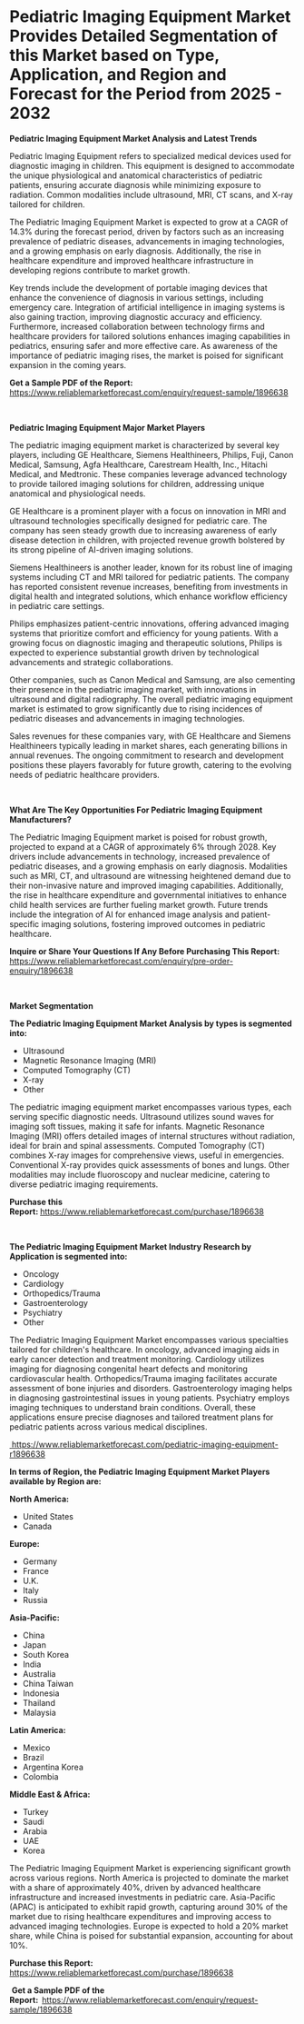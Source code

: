 <p><h1>Pediatric Imaging Equipment Market Provides Detailed Segmentation of this Market based on Type, Application, and Region and Forecast for the Period from 2025 - 2032</h1></p><p><strong>Pediatric Imaging Equipment Market Analysis and Latest Trends</strong></p>
<p><p>Pediatric Imaging Equipment refers to specialized medical devices used for diagnostic imaging in children. This equipment is designed to accommodate the unique physiological and anatomical characteristics of pediatric patients, ensuring accurate diagnosis while minimizing exposure to radiation. Common modalities include ultrasound, MRI, CT scans, and X-ray tailored for children.</p><p>The Pediatric Imaging Equipment Market is expected to grow at a CAGR of 14.3% during the forecast period, driven by factors such as an increasing prevalence of pediatric diseases, advancements in imaging technologies, and a growing emphasis on early diagnosis. Additionally, the rise in healthcare expenditure and improved healthcare infrastructure in developing regions contribute to market growth. </p><p>Key trends include the development of portable imaging devices that enhance the convenience of diagnosis in various settings, including emergency care. Integration of artificial intelligence in imaging systems is also gaining traction, improving diagnostic accuracy and efficiency. Furthermore, increased collaboration between technology firms and healthcare providers for tailored solutions enhances imaging capabilities in pediatrics, ensuring safer and more effective care. As awareness of the importance of pediatric imaging rises, the market is poised for significant expansion in the coming years.</p></p>
<p><strong>Get a Sample PDF of the Report:&nbsp;</strong> <a href="https://www.reliablemarketforecast.com/enquiry/request-sample/1896638?utm_campaign=2773&utm_medium=2&utm_source=Github&utm_content=ia&utm_term=12042025&utm_id=pediatric-imaging-equipment">https://www.reliablemarketforecast.com/enquiry/request-sample/1896638</a></p>
<p>&nbsp;</p>
<p><strong>Pediatric Imaging Equipment Major Market Players</strong></p>
<p><p>The pediatric imaging equipment market is characterized by several key players, including GE Healthcare, Siemens Healthineers, Philips, Fuji, Canon Medical, Samsung, Agfa Healthcare, Carestream Health, Inc., Hitachi Medical, and Medtronic. These companies leverage advanced technology to provide tailored imaging solutions for children, addressing unique anatomical and physiological needs.</p><p>GE Healthcare is a prominent player with a focus on innovation in MRI and ultrasound technologies specifically designed for pediatric care. The company has seen steady growth due to increasing awareness of early disease detection in children, with projected revenue growth bolstered by its strong pipeline of AI-driven imaging solutions.</p><p>Siemens Healthineers is another leader, known for its robust line of imaging systems including CT and MRI tailored for pediatric patients. The company has reported consistent revenue increases, benefiting from investments in digital health and integrated solutions, which enhance workflow efficiency in pediatric care settings.</p><p>Philips emphasizes patient-centric innovations, offering advanced imaging systems that prioritize comfort and efficiency for young patients. With a growing focus on diagnostic imaging and therapeutic solutions, Philips is expected to experience substantial growth driven by technological advancements and strategic collaborations.</p><p>Other companies, such as Canon Medical and Samsung, are also cementing their presence in the pediatric imaging market, with innovations in ultrasound and digital radiography. The overall pediatric imaging equipment market is estimated to grow significantly due to rising incidences of pediatric diseases and advancements in imaging technologies.</p><p>Sales revenues for these companies vary, with GE Healthcare and Siemens Healthineers typically leading in market shares, each generating billions in annual revenues. The ongoing commitment to research and development positions these players favorably for future growth, catering to the evolving needs of pediatric healthcare providers.</p></p>
<p>&nbsp;</p>
<p><strong>What Are The Key Opportunities For Pediatric Imaging Equipment Manufacturers?</strong></p>
<p><p>The Pediatric Imaging Equipment market is poised for robust growth, projected to expand at a CAGR of approximately 6% through 2028. Key drivers include advancements in technology, increased prevalence of pediatric diseases, and a growing emphasis on early diagnosis. Modalities such as MRI, CT, and ultrasound are witnessing heightened demand due to their non-invasive nature and improved imaging capabilities. Additionally, the rise in healthcare expenditure and governmental initiatives to enhance child health services are further fueling market growth. Future trends include the integration of AI for enhanced image analysis and patient-specific imaging solutions, fostering improved outcomes in pediatric healthcare.</p></p>
<p><strong>Inquire or Share Your Questions If Any Before Purchasing This Report:</strong> <a href="https://www.reliablemarketforecast.com/enquiry/pre-order-enquiry/1896638?utm_campaign=2773&utm_medium=2&utm_source=Github&utm_content=ia&utm_term=12042025&utm_id=pediatric-imaging-equipment">https://www.reliablemarketforecast.com/enquiry/pre-order-enquiry/1896638</a></p>
<p>&nbsp;</p>
<p><strong>Market Segmentation</strong></p>
<p><strong>The Pediatric Imaging Equipment Market Analysis by types is segmented into:</strong></p>
<p><ul><li>Ultrasound</li><li>Magnetic Resonance Imaging (MRI)</li><li>Computed Tomography (CT)</li><li>X-ray</li><li>Other</li></ul></p>
<p><p>The pediatric imaging equipment market encompasses various types, each serving specific diagnostic needs. Ultrasound utilizes sound waves for imaging soft tissues, making it safe for infants. Magnetic Resonance Imaging (MRI) offers detailed images of internal structures without radiation, ideal for brain and spinal assessments. Computed Tomography (CT) combines X-ray images for comprehensive views, useful in emergencies. Conventional X-ray provides quick assessments of bones and lungs. Other modalities may include fluoroscopy and nuclear medicine, catering to diverse pediatric imaging requirements.</p></p>
<p><strong>Purchase this Report:&nbsp;</strong><a href="https://www.reliablemarketforecast.com/purchase/1896638?utm_campaign=2773&utm_medium=2&utm_source=Github&utm_content=ia&utm_term=12042025&utm_id=pediatric-imaging-equipment">https://www.reliablemarketforecast.com/purchase/1896638</a></p>
<p>&nbsp;</p>
<p><strong>The Pediatric Imaging Equipment Market Industry Research by Application is segmented into:</strong></p>
<p><ul><li>Oncology</li><li>Cardiology</li><li>Orthopedics/Trauma</li><li>Gastroenterology</li><li>Psychiatry</li><li>Other</li></ul></p>
<p><p>The Pediatric Imaging Equipment Market encompasses various specialties tailored for children's healthcare. In oncology, advanced imaging aids in early cancer detection and treatment monitoring. Cardiology utilizes imaging for diagnosing congenital heart defects and monitoring cardiovascular health. Orthopedics/Trauma imaging facilitates accurate assessment of bone injuries and disorders. Gastroenterology imaging helps in diagnosing gastrointestinal issues in young patients. Psychiatry employs imaging techniques to understand brain conditions. Overall, these applications ensure precise diagnoses and tailored treatment plans for pediatric patients across various medical disciplines.</p></p>
<p><a href="https://www.reliablemarketforecast.com/pediatric-imaging-equipment-r1896638?utm_campaign=2773&utm_medium=2&utm_source=Github&utm_content=ia&utm_term=12042025&utm_id=pediatric-imaging-equipment">&nbsp;https://www.reliablemarketforecast.com/pediatric-imaging-equipment-r1896638</a></p>
<p><strong>In terms of Region, the Pediatric Imaging Equipment Market Players available by Region are:</strong></p>
<p>
    <p> <strong> North America: </strong>
        <ul>
            <li>United States</li>
            <li>Canada</li>
        </ul>
        </p> 
    <p> <strong> Europe: </strong>
        <ul>
            <li>Germany</li>
            <li>France</li>
            <li>U.K.</li>
            <li>Italy</li>
            <li>Russia</li>
        </ul>
        </p> 
    <p> <strong> Asia-Pacific: </strong>
        <ul>
            <li>China</li>
            <li>Japan</li>
            <li>South Korea</li>
            <li>India</li>
            <li>Australia</li>
            <li>China Taiwan</li>
            <li>Indonesia</li>
            <li>Thailand</li>
            <li>Malaysia</li>
        </ul>
        </p> 
    <p> <strong> Latin America: </strong>
        <ul>
            <li>Mexico</li>
            <li>Brazil</li>
            <li>Argentina Korea</li>
            <li>Colombia</li>
        </ul>
        </p> 
    <p> <strong> Middle East & Africa: </strong>
        <ul>
            <li>Turkey</li>
            <li>Saudi</li>
            <li>Arabia</li>
            <li>UAE</li>
            <li>Korea</li>
        </ul>
    </p>
    </p>
<p><p>The Pediatric Imaging Equipment Market is experiencing significant growth across various regions. North America is projected to dominate the market with a share of approximately 40%, driven by advanced healthcare infrastructure and increased investments in pediatric care. Asia-Pacific (APAC) is anticipated to exhibit rapid growth, capturing around 30% of the market due to rising healthcare expenditures and improving access to advanced imaging technologies. Europe is expected to hold a 20% market share, while China is poised for substantial expansion, accounting for about 10%.</p></p>
<p><strong>Purchase this Report: </strong><a href="https://www.reliablemarketforecast.com/purchase/1896638?utm_campaign=2773&utm_medium=2&utm_source=Github&utm_content=ia&utm_term=12042025&utm_id=pediatric-imaging-equipment">https://www.reliablemarketforecast.com/purchase/1896638</a></p>
<p>&nbsp;<strong>Get a Sample PDF of the Report:&nbsp;&nbsp;</strong><a href="https://www.reliablemarketforecast.com/enquiry/request-sample/1896638?utm_campaign=2773&utm_medium=2&utm_source=Github&utm_content=ia&utm_term=12042025&utm_id=pediatric-imaging-equipment">https://www.reliablemarketforecast.com/enquiry/request-sample/1896638</a></p>
<p><strong></strong></p>
<p><p></p><p></p><p></p></p>